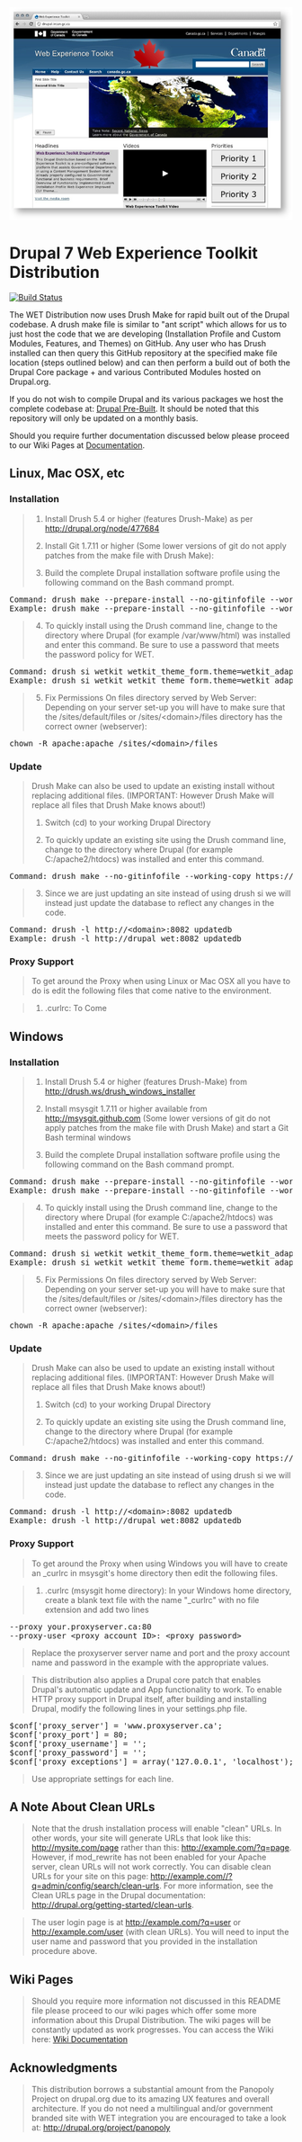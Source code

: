 <img src="http://github.com/wet-boew/wet-boew-drupal/raw/master/images/wetkit_large.png">

# Drupal 7 Web Experience Toolkit Distribution

[![Build Status](https://secure.travis-ci.org/wet-boew/wet-boew-drupal.png?branch=master)](http://travis-ci.org/wet-boew/wet-boew-drupal)

The WET Distribution now uses Drush Make for rapid built out of the Drupal codebase. A drush make file is similar to "ant script" which allows for us to just host the code that we are developing (Installation Profile and Custom Modules, Features, and Themes) on GitHub. Any user who has Drush installed can then query this GitHub repository at the specified make file location (steps outlined below) and can then perform a build out of both the Drupal Core package + and various Contributed Modules hosted on Drupal.org.

If you do not wish to compile Drupal and its various packages we host the complete codebase at: [Drupal Pre-Built](https://github.com/sylus/wet-boew-drupal-compiled). It should be noted that this repository will only be updated on a monthly basis.

Should you require further documentation discussed below please proceed to our Wiki Pages at [Documentation](https://github.com/wet-boew/wet-boew-drupal/wiki).

## Linux, Mac OSX, etc

### Installation

> 1. Install Drush 5.4 or higher (features Drush-Make) as per http://drupal.org/node/477684
>
> 2. Install Git 1.7.11 or higher (Some lower versions of git do not apply patches from the make file with Drush Make):
>
> 3. Build the complete Drupal installation software profile using the following command on the Bash command prompt.
<pre>
Command: drush make --prepare-install --no-gitinfofile --working-copy https://github.com/wet-boew/wet-boew-drupal/raw/master/distro.make &lt;directory_name&gt; -v --debug
Example: drush make --prepare-install --no-gitinfofile --working-copy https://github.com/wet-boew/wet-boew-drupal/raw/master/distro.make drupal_wet
</pre>
>
> 4. To quickly install using the Drush command line, change to the directory where Drupal (for example /var/www/html) was installed and enter this command.
> Be sure to use a password that meets the password policy for WET.
<pre>
Command: drush si wetkit wetkit_theme_form.theme=wetkit_adaptivetheme --sites-subdir=&lt;domain&gt; --db-url=mysql://&lt;username&gt;:&lt;password&gt;@&lt;domain&gt;:&lt;port&gt;/&lt;database&gt; --account-name=&lt;username&gt; --account-mail=&lt;accountemail&gt; --account-pass=&lt;userpassword&gt; --site-mail=&lt;siteemail&gt; --site-name=&lt;sitename&gt;
Example: drush si wetkit wetkit_theme_form.theme=wetkit_adaptivetheme --sites-subdir=drupal_wet --db-url=mysql://drupalusr:drupalusr_pass@localhost:3306/wetkit_db --account-name=admin --account-pass=WetKit@2012 --account-mail=admin@example.com --site-mail=admin@example.com --site-name="Web Experience Toolkit"
</pre>
>
> 5. Fix Permissions On files directory served by Web Server:
> Depending on your server set-up you will have to make sure that the /sites/default/files or /sites/&lt;domain&gt;/files directory has the correct owner (webserver):
<pre>
chown -R apache:apache /sites/&lt;domain&gt;/files
</pre>

### Update

> Drush Make can also be used to update an existing install without replacing additional files. (IMPORTANT: However Drush Make will replace all files that Drush Make knows about!)
>
> 1. Switch (cd) to your working Drupal Directory
>
> 2. To quickly update an existing site using the Drush command line, change to the directory where Drupal (for example C:/apache2/htdocs) was installed and enter this command.
<pre>
Command: drush make --no-gitinfofile --working-copy https://github.com/wet-boew/wet-boew-drupal/raw/master/distro.make .
</pre>
> 3. Since we are just updating an site instead of using drush si we will instead just update the database to reflect any changes in the code.
<pre>
Command: drush -l http://&lt;domain&gt;:8082 updatedb
Example: drush -l http://drupal_wet:8082 updatedb
</pre>

### Proxy Support

> To get around the Proxy when using Linux or Mac OSX all you have to do is edit the following files that come native to the environment.

> 1. .curlrc: To Come 
>

## Windows

### Installation

> 1. Install Drush 5.4 or higher (features Drush-Make) from http://drush.ws/drush_windows_installer
>
> 2. Install msysgit 1.7.11 or higher available from http://msysgit.github.com (Some lower versions of git do not apply patches from the make file with Drush Make) and start a Git Bash terminal windows
>
> 3. Build the complete Drupal installation software profile using the following command on the Bash command prompt.
<pre>
Command: drush make --prepare-install --no-gitinfofile --working-copy https://github.com/wet-boew/wet-boew-drupal/raw/master/distro.make &lt;directory_name&gt; -v --debug
Example: drush make --prepare-install --no-gitinfofile --working-copy https://github.com/wet-boew/wet-boew-drupal/raw/master/distro.make drupal_wet
</pre>
> 4. To quickly install using the Drush command line, change to the directory where Drupal (for example C:/apache2/htdocs) was installed and enter this command.
> Be sure to use a password that meets the password policy for WET.
<pre>
Command: drush si wetkit wetkit_theme_form.theme=wetkit_adaptivetheme --sites-subdir=&lt;domain&gt; --db-url=mysql://&lt;username&gt;:&lt;password&gt;@&lt;domain&gt;:&lt;port&gt;/&lt;database&gt; --account-name=&lt;username&gt; --account-mail=&lt;accountemail&gt; --account-pass=&lt;userpassword&gt; --site-mail=&lt;siteemail&gt; --site-name=&lt;sitename&gt;
Example: drush si wetkit wetkit_theme_form.theme=wetkit_adaptivetheme --sites-subdir=drupal_wet --db-url=mysql://drupalusr:drupalusr_pass@localhost:3306/wetkit_db --account-name=admin --account-pass=WetKit@2012 --account-mail=admin@example.com --site-mail=admin@example.com --site-name="Web Experience Toolkit"
</pre>
> 5. Fix Permissions On files directory served by Web Server:
> Depending on your server set-up you will have to make sure that the /sites/default/files or /sites/&lt;domain&gt;/files directory has the correct owner (webserver):
<pre>
chown -R apache:apache /sites/&lt;domain&gt;/files
</pre>

### Update

> Drush Make can also be used to update an existing install without replacing additional files. (IMPORTANT: However Drush Make will replace all files that Drush Make knows about!)
>
> 1. Switch (cd) to your working Drupal Directory
>
> 2. To quickly update an existing site using the Drush command line, change to the directory where Drupal (for example C:/apache2/htdocs) was installed and enter this command.
<pre>
Command: drush make --no-gitinfofile --working-copy https://github.com/wet-boew/wet-boew-drupal/raw/master/distro.make .
</pre>
> 3. Since we are just updating an site instead of using drush si we will instead just update the database to reflect any changes in the code.
<pre>
Command: drush -l http://&lt;domain&gt;:8082 updatedb
Example: drush -l http://drupal_wet:8082 updatedb
</pre>

### Proxy Support

> To get around the Proxy when using Windows you will have to create an _curlrc in msysgit's home directory then edit the following files.

> 1. .curlrc (msysgit home directory): 
> In your Windows home directory, create a blank text file with the name "_curlrc" with no file extension and add two lines
<pre>
--proxy your.proxyserver.ca:80
--proxy-user &lt;proxy account ID&gt;: &lt;proxy password&gt;
</pre>
> Replace the proxyserver server name and port and the proxy account name and password in the example with the appropriate values.

> This distribution also applies a Drupal core patch that enables Drupal's automatic update and App functionality to work.
> To enable HTTP proxy support in Drupal itself, after building and installing Drupal, modify the following lines in your settings.php file.
<pre>
$conf['proxy_server'] = 'www.proxyserver.ca';
$conf['proxy_port'] = 80;
$conf['proxy_username'] = '';
$conf['proxy_password'] = '';
$conf['proxy_exceptions'] = array('127.0.0.1', 'localhost');
</pre>
> Use appropriate settings for each line.

## A Note About Clean URLs

> Note that the drush installation process will enable "clean" URLs. In other words, your site will generate URLs that look like this: http://mysite.com/page rather than this: http://example.com/?q=page. However, if mod_rewrite has not been enabled for your Apache server, clean URLs will not work correctly. You can disable clean URLs for your site on this page: http://example.com//?q=admin/config/search/clean-urls. For more information, see the Clean URLs page in the Drupal documentation: http://drupal.org/getting-started/clean-urls.

> The user login page is at http://example.com/?q=user or http://example.com/user (with clean URLs). You will need to input the user name and password that you provided in the installation procedure above.

## Wiki Pages

> Should you require more information not discussed in this README file please proceed to our wiki pages which offer some more information about this Drupal Distribution. The wiki pages will be constantly updated as work progresses. You can access the Wiki here: [Wiki Documentation](https://github.com/wet-boew/wet-boew-drupal/wiki)

## Acknowledgments

> This distribution borrows a substantial amount from the Panopoly Project on drupal.org due to its amazing UX features and overall architecture. If you do not need a multilingual and/or government branded site with WET integration you are encouraged to take a look at: http://drupal.org/project/panopoly
